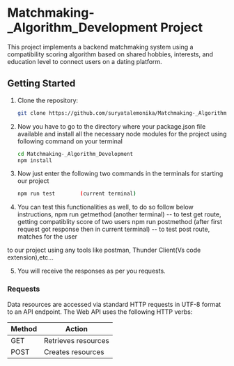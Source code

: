 # Matchmaking-_Algorithm_Development Project

This project implements a backend matchmaking system using a compatibility scoring algorithm based on shared hobbies, interests, and education level to connect users on a dating platform.

## Getting Started

1. Clone the repository:

   ```bash
   git clone https://github.com/suryatalemonika/Matchmaking-_Algorithm_Development.git

2. Now you have to go to the directory where your package.json file available and install all the necessary node modules for the project using following command on your terminal

   ```bash
   cd Matchmaking-_Algorithm_Development
   npm install

3. Now just enter the following two commands in the terminals for starting our project
   ```bash
   npm run test        (current terminal)

4. You can test this functionalities as well, to do so follow below instructions,
   npm run getmethod        (another terminal) -- to test get route, getting compatiblity score of two users
   npm run postmethod        (after first request got response then in current terminal) -- to test post route, matches for the user






to our project using any tools like postman, Thunder Client(Vs code extension),etc...

5. You will receive the responses as per you requests.

### Requests
Data resources are accessed via standard HTTP requests in UTF-8 format to an API endpoint. The Web API uses the following HTTP verbs:

| Method | Action                                       |
| ------ | -------------------------------------------- |
| GET    | Retrieves resources                          |
| POST   | Creates resources                            |

